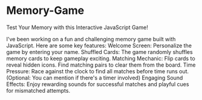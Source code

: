 # Memory-Game
Test Your Memory with this Interactive JavaScript Game!

I've been working on a fun and challenging memory game built with JavaScript. Here are some key features:
Welcome Screen: Personalize the game by entering your name.
Shuffled Cards: The game randomly shuffles memory cards to keep gameplay exciting.
Matching Mechanic: Flip cards to reveal hidden icons. Find matching pairs to clear them from the board.
Time Pressure: Race against the clock to find all matches before time runs out. (Optional: You can mention if there's a timer involved)
Engaging Sound Effects: Enjoy rewarding sounds for successful matches and playful cues for mismatched attempts.
